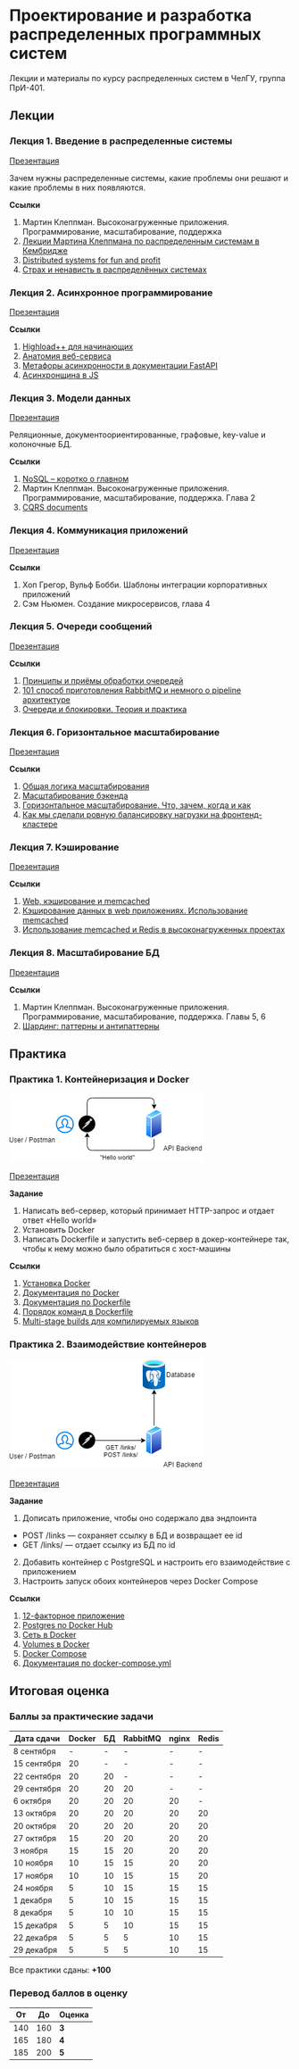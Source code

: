 # Проектирование и разработка распределенных программных систем

Лекции и материалы по курсу распределенных систем в ЧелГУ, группа ПрИ-401.

## Лекции

### Лекция 1. Введение в распределенные системы

[Презентация](https://docs.google.com/presentation/d/1d2pypUKNwUruZWbsXhp2ydwMtSnNiuLSP4XickQO7UI/edit?usp=sharing)

Зачем нужны распределенные системы, какие проблемы они решают и какие проблемы в них появляются.

**Ссылки**
1. Мартин Клеппман. Высоконагруженные приложения. Программирование, масштабирование, поддержка
2. [Лекции Мартина Клеппмана по распределенным системам в Кембридже](https://martin.kleppmann.com/2020/11/18/distributed-systems-and-elliptic-curves.html)
3. [Distributed systems for fun and profit](http://book.mixu.net/distsys/)
4. [Страх и ненависть в распределённых системах](https://habr.com/ru/post/322876/)


### Лекция 2. Асинхронное программирование

[Презентация](https://docs.google.com/presentation/d/1LyIN79I1kte8UCAIXgRT97FxYXcyBP8t1zyyXFWENeE/edit?usp=sharing)

**Ссылки**
1. [Highload++ для начинающих](http://highload.guide/blog/highload-for-beginners.html)
2. [Анатомия веб-сервиса](http://highload.guide/blog/inside-webserver.html)
3. [Метафоры асинхронности в документации FastAPI](https://fastapi.tiangolo.com/async/)
4. [Асинхронщина в JS](https://habr.com/ru/company/oleg-bunin/blog/417461/)


### Лекция 3. Модели данных

[Презентация](https://docs.google.com/presentation/d/1q0-Z29QHd4PduiZTWnEQ88wT_1nT0yT4iBUcfCrDoiw/edit?usp=sharing)

Реляционные, документоориентированные, графовые, key-value и колоночные БД.

**Ссылки**
1. [NoSQL – коротко о главном](https://habr.com/ru/company/oleg-bunin/blog/319052/)
2. Мартин Клеппман. Высоконагруженные приложения. Программирование, масштабирование, поддержка. Глава 2
3. [CQRS documents](https://cqrs.files.wordpress.com/2010/11/cqrs_documents.pdf)


### Лекция 4. Коммуникация приложений

[Презентация](https://docs.google.com/presentation/d/1v1GFzivKFbnHxZFLRuftByF8O1mXzlv-zTKSVPOBA74/edit?usp=sharing)

**Ссылки**
1. Хоп Грегор, Вульф Бобби. Шаблоны интеграции корпоративных приложений
2. Сэм Ньюмен. Создание микросервисов, глава 4


### Лекция 5. Очереди сообщений

[Презентация](https://docs.google.com/presentation/d/1q7dW0Si8dbH9q910DcA7xcTA9U4dT4lb4eC_alZZFO0/edit?usp=sharing)

**Ссылки**
1. [Принципы и приёмы обработки очередей](https://habr.com/ru/company/oleg-bunin/blog/309332/)
2. [101 способ приготовления RabbitMQ и немного о pipeline архитектуре](https://habr.com/ru/company/oleg-bunin/blog/310418/)
3. [Очереди и блокировки. Теория и практика](https://habr.com/ru/company/oleg-bunin/blog/316458/)


### Лекция 6. Горизонтальное масштабирование

[Презентация](https://docs.google.com/presentation/d/1iBqPaXz9J1fr0pV8yAb-W_WCdcc9YoVxtw4r4NC4mIs/edit?usp=sharing)

**Ссылки**
1. [Общая логика масштабирования](http://highload.guide/blog/scaling-logic.html)
2. [Масштабирование бэкенда](https://xakep.ru/2012/11/30/backend-zoom/)
3. [Горизонтальное масштабирование. Что, зачем, когда и как](http://highload.guide/blog/scaling-what-why-when-and-how.html)
4. [Как мы сделали ровную балансировку нагрузки на фронтенд-кластере](http://highload.guide/blog/load-balancing-frontend-cluster.html)


### Лекция 7. Кэширование

[Презентация](https://docs.google.com/presentation/d/1T2idapTFR93Rj9joDxU07z7wXLdUOnDIBAzPKNOEWSI/edit?usp=sharing)

**Ссылки**
1. [Web, кэширование и memcached](http://highload.guide/blog/web-caching-memcached.html)
2. [Кэширование данных в web приложениях. Использование memcached](http://highload.guide/blog/caching-data-in-web-applications.html)
3. [Использование memcached и Redis в высоконагруженных проектах](http://highload.guide/blog/using-memcached-and-redis.html)


### Лекция 8. Масштабирование БД

[Презентация](https://docs.google.com/presentation/d/1ijCzq1pHHi8TDrvTigNDqTnMDJx6Rl-pp38e_Sf_Vms/edit?usp=sharing)

**Ссылки**
1. Мартин Клеппман. Высоконагруженные приложения. Программирование, масштабирование, поддержка. Главы 5, 6
2. [Шардинг: паттерны и антипаттерны](https://habr.com/ru/company/oleg-bunin/blog/313366/)


## Практика

### Практика 1. Контейнеризация и Docker

![](diagrams/lab1.png)

[Презентация](https://docs.google.com/presentation/d/1LZIROK9qOy4_B01JgWftwZYblGwm4UZ-izBq5nZacHM/edit?usp=sharing)

**Задание**
1. Написать  веб-сервер, который принимает HTTP-запрос и отдает ответ «Hello world»
2. Установить Docker
3. Написать Dockerfile и запустить веб-сервер в докер-контейнере так, чтобы к нему можно было обратиться с хост-машины

**Ссылки**
1. [Установка Docker](https://docs.docker.com/get-docker/)
2. [Документация по Docker](https://docs.docker.com/get-started/)
3. [Документация по Dockerfile](https://docs.docker.com/engine/reference/builder/)
4. [Порядок команд в Dockerfile](https://medium.com/@esotericmeans/optimizing-your-dockerfile-dc4b7b527756)
5. [Multi-stage builds для компилируемых языков](https://docs.docker.com/develop/develop-images/multistage-build/)


### Практика 2. Взаимодействие контейнеров

![](diagrams/lab2.png)

[Презентация](https://docs.google.com/presentation/d/16CWXqHiGsEM6ieH60OVCy2KYqLKKK5ok1Awe7r6_GLM/edit?usp=sharing)

**Задание**
1. Дописать приложение, чтобы оно содержало два эндпоинта
  * POST /links — сохраняет ссылку в БД и возвращает ее id
  * GET /links/<id> — отдает ссылку из БД по id
2. Добавить контейнер с PostgreSQL и настроить его взаимодействие с приложением
3. Настроить запуск обоих контейнеров через Docker Compose

**Ссылки**
1. [12-факторное приложение](https://12factor.net/)
2. [Postgres по Docker Hub](https://hub.docker.com/_/postgres)
3. [Сеть в Docker](https://docs.docker.com/network/network-tutorial-standalone/)
4. [Volumes в Docker](https://docs.docker.com/storage/volumes/)
5. [Docker Compose](https://docs.docker.com/compose/)
6. [Документация по docker-compose.yml](https://docs.docker.com/compose/compose-file/)


## Итоговая оценка
 
### Баллы за практические задачи

| Дата сдачи  | Docker | БД | RabbitMQ | nginx | Redis |
|-------------|--------|----|----------|-------|-------|
|  8 сентября |      - |  - |        - |     - |     - |
| 15 сентября |     20 |  - |        - |     - |     - |
| 22 сентября |     20 | 20 |        - |     - |     - |
| 29 сентября |     20 | 20 |       20 |     - |     - |
|   6 октября |     20 | 20 |       20 |    20 |     - |
|  13 октября |     20 | 20 |       20 |    20 |    20 |
|  20 октября |     20 | 20 |       20 |    20 |    20 |
|  27 октября |     15 | 20 |       20 |    20 |    20 |
|    3 ноября |     15 | 15 |       20 |    20 |    20 |
|   10 ноября |     10 | 15 |       15 |    20 |    20 |
|   17 ноября |     10 | 10 |       15 |    15 |    20 |
|   24 ноября |      5 | 10 |       15 |    15 |    15 |
|   1 декабря |      5 | 10 |       15 |    15 |    15 |
|   8 декабря |      5 | 10 |       10 |    15 |    15 |
|  15 декабря |      5 |  5 |       10 |    15 |    15 |
|  22 декабря |      5 |  5 |        5 |    10 |    15 |
|  29 декабря |      5 |  5 |        5 |    10 |    15 |
 
Все практики сданы: **+100**
 
### Перевод баллов в оценку
 
| От  | До  | Оценка |
|-----|-----|--------|
| 140 | 160 |  **3** |
| 165 | 180 |  **4** |
| 185 | 200 |  **5** |

